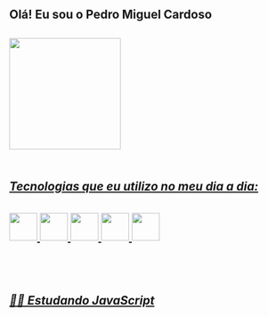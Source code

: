 <h2> Olá! Eu sou o Pedro Miguel Cardoso <h2>

<div>
  <a href="https://github.com/PedroMiguelCardoso">
  <img height="200em"src="https://github-readme-stats.vercel.app/api?username=PedroMiguelCardoso&show_icons=true&theme=gruvbox_light"/>
 
</div>
  
  <br>
 
 <div>
   <h5> Tecnologias que eu utilizo no meu dia a dia: <h5>
   <img width="50em" src="https://cdn.jsdelivr.net/gh/devicons/devicon/icons/c/c-original.svg" />  
   <img width="50em" src="https://cdn.jsdelivr.net/gh/devicons/devicon/icons/csharp/csharp-original.svg" /> 
   <img width="50em" src="https://cdn.jsdelivr.net/gh/devicons/devicon/icons/html5/html5-original.svg" /> 
   <img width="50em" src="https://cdn.jsdelivr.net/gh/devicons/devicon/icons/css3/css3-original.svg" />
   <img width="50em" src="https://cdn.jsdelivr.net/gh/devicons/devicon/icons/javascript/javascript-original.svg" />                                                         
 </div>
 
 <div><br>
  <h5>👨‍💻 Estudando JavaScript<h5>
 </div>
